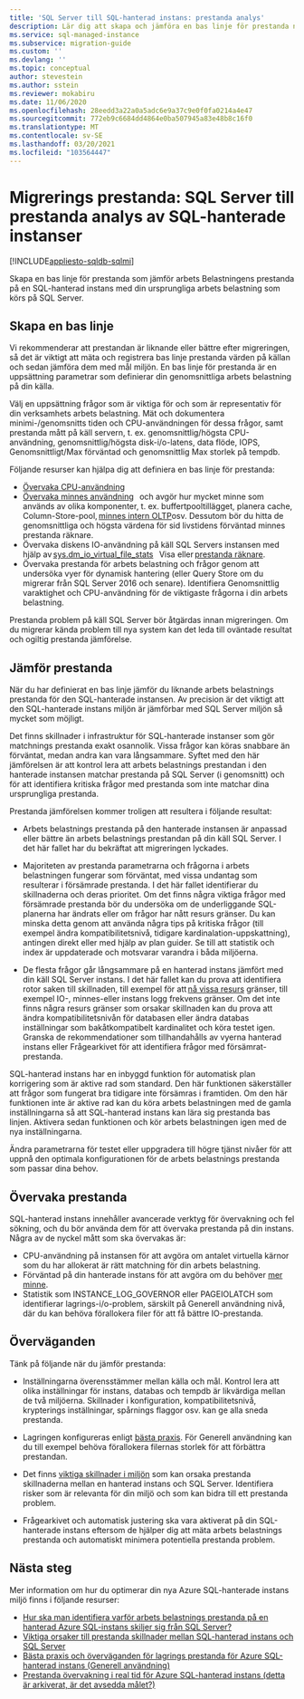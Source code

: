 ```yaml
---
title: 'SQL Server till SQL-hanterad instans: prestanda analys'
description: Lär dig att skapa och jämföra en bas linje för prestanda när du migrerar SQL Server-databaser till Azure SQL-hanterad instans.
ms.service: sql-managed-instance
ms.subservice: migration-guide
ms.custom: ''
ms.devlang: ''
ms.topic: conceptual
author: stevestein
ms.author: sstein
ms.reviewer: mokabiru
ms.date: 11/06/2020
ms.openlocfilehash: 28eedd3a22a0a5adc6e9a37c9e0f0fa0214a4e47
ms.sourcegitcommit: 772eb9c6684dd4864e0ba507945a83e48b8c16f0
ms.translationtype: MT
ms.contentlocale: sv-SE
ms.lasthandoff: 03/20/2021
ms.locfileid: "103564447"
---
```

# <a name="migration-performance-sql-server-to-sql-managed-instance-performance-analysis"></a>Migrerings prestanda: SQL Server till prestanda analys av SQL-hanterade instanser
[!INCLUDE[appliesto-sqldb-sqlmi](../../includes/appliesto-sqlmi.md)]

Skapa en bas linje för prestanda som jämför arbets Belastningens prestanda på en SQL-hanterad instans med din ursprungliga arbets belastning som körs på SQL Server. 

## <a name="create-a-baseline"></a>Skapa en bas linje

Vi rekommenderar att prestandan är liknande eller bättre efter migreringen, så det är viktigt att mäta och registrera bas linje prestanda värden på källan och sedan jämföra dem med mål miljön. En bas linje för prestanda är en uppsättning parametrar som definierar din genomsnittliga arbets belastning på din källa. 

Välj en uppsättning frågor som är viktiga för och som är representativ för din verksamhets arbets belastning. Mät och dokumentera minimi-/genomsnitts tiden och CPU-användningen för dessa frågor, samt prestanda mått på käll servern, t. ex. genomsnittlig/högsta CPU-användning, genomsnittlig/högsta disk-i/o-latens, data flöde, IOPS, Genomsnittligt/Max förväntad och genomsnittlig Max storlek på tempdb. 

Följande resurser kan hjälpa dig att definiera en bas linje för prestanda: 

   - [Övervaka CPU-användning ](https://techcommunity.microsoft.com/t5/azure-sql-database/monitor-cpu-usage-on-sql-server-and-azure-sql/ba-p/680777#M131)
   - [Övervaka minnes användning](/sql/relational-databases/performance-monitor/monitor-memory-usage)   och avgör hur mycket minne som används av olika komponenter, t. ex. buffertpooltillägget, planera cache, Column-Store-pool, [minnes intern OLTP](/sql/relational-databases/in-memory-oltp/monitor-and-troubleshoot-memory-usage)osv. Dessutom bör du hitta de genomsnittliga och högsta värdena för sid livstidens förväntad minnes prestanda räknare. 
   - Övervaka diskens IO-användning på käll SQL Servers instansen med hjälp av [sys.dm_io_virtual_file_stats](/sql/relational-databases/system-dynamic-management-views/sys-dm-io-virtual-file-stats-transact-sql)   Visa eller [prestanda räknare](/sql/relational-databases/performance-monitor/monitor-disk-usage). 
   - Övervaka prestanda för arbets belastning och frågor genom att undersöka vyer för dynamisk hantering (eller Query Store om du migrerar från SQL Server 2016 och senare). Identifiera Genomsnittlig varaktighet och CPU-användning för de viktigaste frågorna i din arbets belastning. 

Prestanda problem på käll SQL Server bör åtgärdas innan migreringen. Om du migrerar kända problem till nya system kan det leda till oväntade resultat och ogiltig prestanda jämförelse. 


## <a name="compare-performance"></a>Jämför prestanda 

När du har definierat en bas linje jämför du liknande arbets belastnings prestanda för den SQL-hanterade instansen. Av precision är det viktigt att den SQL-hanterade instans miljön är jämförbar med SQL Server miljön så mycket som möjligt. 

Det finns skillnader i infrastruktur för SQL-hanterade instanser som gör matchnings prestanda exakt osannolik. Vissa frågor kan köras snabbare än förväntat, medan andra kan vara långsammare. Syftet med den här jämförelsen är att kontrol lera att arbets belastnings prestandan i den hanterade instansen matchar prestanda på SQL Server (i genomsnitt) och för att identifiera kritiska frågor med prestanda som inte matchar dina ursprungliga prestanda. 

Prestanda jämförelsen kommer troligen att resultera i följande resultat: 

- Arbets belastnings prestanda på den hanterade instansen är anpassad eller bättre än arbets belastnings prestandan på din käll SQL Server. I det här fallet har du bekräftat att migreringen lyckades. 

- Majoriteten av prestanda parametrarna och frågorna i arbets belastningen fungerar som förväntat, med vissa undantag som resulterar i försämrade prestanda. I det här fallet identifierar du skillnaderna och deras prioritet. Om det finns några viktiga frågor med försämrade prestanda bör du undersöka om de underliggande SQL-planerna har ändrats eller om frågor har nått resurs gränser. Du kan minska detta genom att använda några tips på kritiska frågor (till exempel ändra kompatibilitetsnivå, tidigare kardinalation-uppskattning), antingen direkt eller med hjälp av plan guider. Se till att statistik och index är uppdaterade och motsvarar varandra i båda miljöerna. 

- De flesta frågor går långsammare på en hanterad instans jämfört med din käll SQL Server instans. I det här fallet kan du prova att identifiera rotor saken till skillnaden, till exempel för att [nå vissa resurs](../../managed-instance/resource-limits.md#service-tier-characteristics) gränser, till exempel IO-, minnes-eller instans logg frekvens gränser. Om det inte finns några resurs gränser som orsakar skillnaden kan du prova att ändra kompatibilitetsnivån för databasen eller ändra databas inställningar som bakåtkompatibelt kardinalitet och köra testet igen. Granska de rekommendationer som tillhandahålls av vyerna hanterad instans eller Frågearkivet för att identifiera frågor med försämrat-prestanda. 

SQL-hanterad instans har en inbyggd funktion för automatisk plan korrigering som är aktive rad som standard. Den här funktionen säkerställer att frågor som fungerat bra tidigare inte försämras i framtiden. Om den här funktionen inte är aktive rad kan du köra arbets belastningen med de gamla inställningarna så att SQL-hanterad instans kan lära sig prestanda bas linjen. Aktivera sedan funktionen och kör arbets belastningen igen med de nya inställningarna. 

Ändra parametrarna för testet eller uppgradera till högre tjänst nivåer för att uppnå den optimala konfigurationen för de arbets belastnings prestanda som passar dina behov. 

## <a name="monitor-performance"></a>Övervaka prestanda 

SQL-hanterad instans innehåller avancerade verktyg för övervakning och fel sökning, och du bör använda dem för att övervaka prestanda på din instans. Några av de nyckel mått som ska övervakas är: 

- CPU-användning på instansen för att avgöra om antalet virtuella kärnor som du har allokerat är rätt matchning för din arbets belastning. 
- Förväntad på din hanterade instans för att avgöra om du behöver [mer minne](https://techcommunity.microsoft.com/t5/azure-sql-database/do-you-need-more-memory-on-azure-sql-managed-instance/ba-p/563444).
-  Statistik som INSTANCE_LOG_GOVERNOR eller PAGEIOLATCH som identifierar lagrings-i/o-problem, särskilt på Generell användning nivå, där du kan behöva förallokera filer för att få bättre IO-prestanda. 


## <a name="considerations"></a>Överväganden  

Tänk på följande när du jämför prestanda: 

- Inställningarna överensstämmer mellan källa och mål. Kontrol lera att olika inställningar för instans, databas och tempdb är likvärdiga mellan de två miljöerna. Skillnader i konfiguration, kompatibilitetsnivå, krypterings inställningar, spårnings flaggor osv. kan ge alla sneda prestanda. 

- Lagringen konfigureras enligt [bästa praxis](https://techcommunity.microsoft.com/t5/datacat/storage-performance-best-practices-and-considerations-for-azure/ba-p/305525). För Generell användning kan du till exempel behöva förallokera filernas storlek för att förbättra prestandan. 

- Det finns [viktiga skillnader i miljön](https://azure.microsoft.com/blog/key-causes-of-performance-differences-between-sql-managed-instance-and-sql-server/) som kan orsaka prestanda skillnaderna mellan en hanterad instans och SQL Server. Identifiera risker som är relevanta för din miljö och som kan bidra till ett prestanda problem. 

- Frågearkivet och automatisk justering ska vara aktiverat på din SQL-hanterade instans eftersom de hjälper dig att mäta arbets belastnings prestanda och automatiskt minimera potentiella prestanda problem. 



## <a name="next-steps"></a>Nästa steg

Mer information om hur du optimerar din nya Azure SQL-hanterade instans miljö finns i följande resurser: 

- [Hur ska man identifiera varför arbets belastnings prestanda på en hanterad Azure SQL-instans skiljer sig från SQL Server?](https://medium.com/azure-sqldb-managed-instance/what-to-do-when-azure-sql-managed-instance-is-slower-than-sql-server-dd39942aaadd)
- [Viktiga orsaker till prestanda skillnader mellan SQL-hanterad instans och SQL Server](https://azure.microsoft.com/blog/key-causes-of-performance-differences-between-sql-managed-instance-and-sql-server/)
- [Bästa praxis och överväganden för lagrings prestanda för Azure SQL-hanterad instans (Generell användning)](https://techcommunity.microsoft.com/t5/datacat/storage-performance-best-practices-and-considerations-for-azure/ba-p/305525)
- [Prestanda övervakning i real tid för Azure SQL-hanterad instans (detta är arkiverat, är det avsedda målet?)](/archive/blogs/sqlcat/real-time-performance-monitoring-for-azure-sql-database-managed-instance)